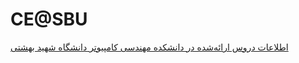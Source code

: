# CE@SBU

[اطلاعات دروس ارائه‌شده در دانشکده مهندسی کامپیوتر دانشگاه شهید بهشتی](https://sbu-ce.github.io/)
